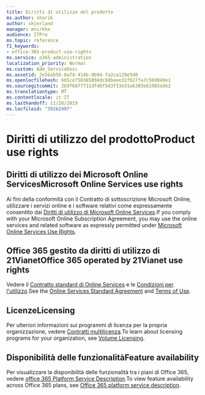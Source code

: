 ```yaml
---
title: Diritti di utilizzo del prodotto
ms.author: sharik
author: skjerland
manager: mnirkhe
audience: ITPro
ms.topic: reference
f1_keywords:
- office-365-product-use-rights
ms.service: o365-administration
localization_priority: Normal
ms.custom: Adm_ServiceDesc
ms.assetid: 2e5bab56-0af4-414b-9b94-fa2ca129e5d0
ms.openlocfilehash: bb5ce750365056dc88beee31f627fa7c569849e1
ms.sourcegitcommit: 2b9f68f7731dfd6f9d3f33e31e6303e81985ebb2
ms.translationtype: MT
ms.contentlocale: it-IT
ms.lasthandoff: 11/26/2019
ms.locfileid: "39262497"
---
```

# <a name="product-use-rights"></a><span data-ttu-id="4f8f3-102">Diritti di utilizzo del prodotto</span><span class="sxs-lookup"><span data-stu-id="4f8f3-102">Product use rights</span></span>

## <a name="microsoft-online-services-use-rights"></a><span data-ttu-id="4f8f3-103">Diritti di utilizzo dei Microsoft Online Services</span><span class="sxs-lookup"><span data-stu-id="4f8f3-103">Microsoft Online Services use rights</span></span>

<span data-ttu-id="4f8f3-104">Ai fini della conformità con il Contratto di sottoscrizione Microsoft Online, utilizzare i servizi online e i software relativi come espressamente consentito dai [Diritti di utilizzo di Microsoft Online Services](https://www.microsoftvolumelicensing.com/DocumentSearch.aspx?Mode=3&DocumentTypeId=37&ShowArchived=true).</span><span class="sxs-lookup"><span data-stu-id="4f8f3-104">If you comply with your Microsoft Online Subscription Agreement, you may use the online services and related software as expressly permitted under [Microsoft Online Services Use Rights](https://www.microsoftvolumelicensing.com/DocumentSearch.aspx?Mode=3&DocumentTypeId=37&ShowArchived=true).</span></span>
  
## <a name="office-365-operated-by-21vianet-use-rights"></a><span data-ttu-id="4f8f3-105">Office 365 gestito da diritti di utilizzo di 21Vianet</span><span class="sxs-lookup"><span data-stu-id="4f8f3-105">Office 365 operated by 21Vianet use rights</span></span>

<span data-ttu-id="4f8f3-106">Vedere il [Contratto standard di Online Services](https://www.21vbluecloud.com/office365/O365-AgreeWebDir/) e le [Condizioni per l'utilizzo](https://www.21vbluecloud.com/office365/O365-TOU/).</span><span class="sxs-lookup"><span data-stu-id="4f8f3-106">See the [Online Services Standard Agreement](https://www.21vbluecloud.com/office365/O365-AgreeWebDir/) and [Terms of Use](https://www.21vbluecloud.com/office365/O365-TOU/).</span></span>
  
## <a name="licensing"></a><span data-ttu-id="4f8f3-107">Licenze</span><span class="sxs-lookup"><span data-stu-id="4f8f3-107">Licensing</span></span>

<span data-ttu-id="4f8f3-108">Per ulteriori informazioni sui programmi di licenza per la propria organizzazione, vedere [Contratti multilicenza](https://go.microsoft.com/fwlink/?LinkId=393693).</span><span class="sxs-lookup"><span data-stu-id="4f8f3-108">To learn about licensing programs for your organization, see [Volume Licensing](https://go.microsoft.com/fwlink/?LinkId=393693).</span></span>
  
## <a name="feature-availability"></a><span data-ttu-id="4f8f3-109">Disponibilità delle funzionalità</span><span class="sxs-lookup"><span data-stu-id="4f8f3-109">Feature availability</span></span>

<span data-ttu-id="4f8f3-110">Per visualizzare la disponibilità delle funzionalità tra i piani di Office 365, vedere [office 365 Platform Service Description](office-365-platform-service-description.md).</span><span class="sxs-lookup"><span data-stu-id="4f8f3-110">To view feature availability across Office 365 plans, see [Office 365 platform service description](office-365-platform-service-description.md).</span></span>
  

